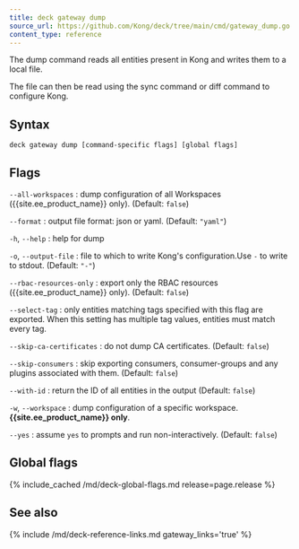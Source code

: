 ```yaml
---
title: deck gateway dump
source_url: https://github.com/Kong/deck/tree/main/cmd/gateway_dump.go
content_type: reference
---
```


The dump command reads all entities present in Kong
and writes them to a local file.

The file can then be read using the sync command or diff command to
configure Kong.

## Syntax

```
deck gateway dump [command-specific flags] [global flags]
```

## Flags

`--all-workspaces`
:  dump configuration of all Workspaces ({{site.ee_product_name}} only). (Default: `false`)

`--format`
:  output file format: json or yaml. (Default: `"yaml"`)

`-h`, `--help`
:  help for dump 

`-o`, `--output-file`
:  file to which to write Kong's configuration.Use `-` to write to stdout. (Default: `"-"`)

`--rbac-resources-only`
:  export only the RBAC resources ({{site.ee_product_name}} only). (Default: `false`)

`--select-tag`
:  only entities matching tags specified with this flag are exported.
When this setting has multiple tag values, entities must match every tag.

`--skip-ca-certificates`
:  do not dump CA certificates. (Default: `false`)

`--skip-consumers`
:  skip exporting consumers, consumer-groups and any plugins associated with them. (Default: `false`)

`--with-id`
:  return the ID of all entities in the output (Default: `false`)

`-w`, `--workspace`
:  dump configuration of a specific workspace. **{{site.ee_product_name}} only**.

`--yes`
:  assume `yes` to prompts and run non-interactively. (Default: `false`)



## Global flags

{% include_cached /md/deck-global-flags.md release=page.release %}

## See also

{% include /md/deck-reference-links.md gateway_links='true' %}
